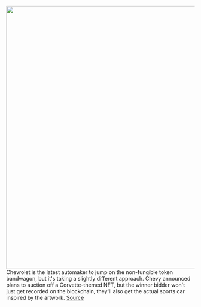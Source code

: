 <img src='https://cdn.vox-cdn.com/thumbor/dr1bNo3NKZ78w_4M8sE2Z8tB3pk=/0x0:3750x2105/1200x800/filters:focal(1575x753:2175x1353)/cdn.vox-cdn.com/uploads/chorus_image/image/70974883/23ChevroletCorvetteZ06_OwnTheColor_MintedGreen.0.jpg' width='700px' /><br/>
Chevrolet is the latest automaker to jump on the non-fungible token bandwagon, but it's taking a slightly different approach. Chevy announced plans to auction off a Corvette-themed NFT, but the winner bidder won't just get recorded on the blockchain, they'll also get the actual sports car inspired by the artwork.
<a href='https://www.theverge.com/2022/6/14/23166278/chevy-corvette-nft-xsullo-auction-blockchain-web3-crypto'> Source <a/>